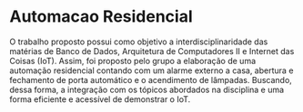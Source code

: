 # Automacao Residencial
 O trabalho proposto possui como objetivo a interdisciplinaridade das matérias de Banco de Dados, Arquitetura de Computadores II e Internet das Coisas (IoT). Assim, foi proposto pelo grupo a elaboração de uma automação residencial contando com um alarme externo a casa, abertura e fechamento de porta automático e o acendimento de lâmpadas. Buscando, dessa forma, a integração com os tópicos abordados na disciplina e uma forma eficiente e acessível de demonstrar o IoT. 
